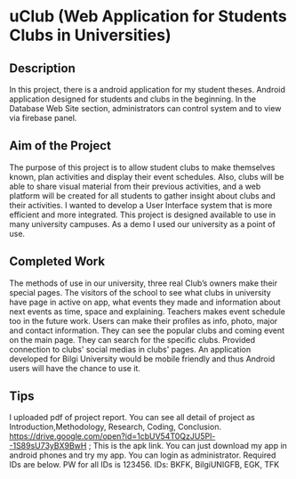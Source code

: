 # uClub (Web Application for Students Clubs in Universities)
## Description
In this project, there is a android application for my student theses.
Android application designed for students and clubs in the beginning.
In the Database Web Site section, administrators can control system and to view via firebase panel.
## Aim of the Project
The purpose of this project is to allow student clubs to make themselves known, plan activities and display their event schedules.
Also, clubs will be able to share visual material from their previous activities, and a web platform will be created for all students to gather insight about clubs and their activities.
I wanted to develop a User Interface system that is more efficient and more integrated.
This project is designed available to use in many university campuses.
As a demo I used our university as a point of use.
## Completed Work
The methods of use in our university, three real Club’s owners make their special pages.
The visitors of the school to see what clubs in university have page in active on app, what events they made and information about next events as time, space and explaining.
Teachers makes event schedule too in the future work.
Users can make their profiles as info, photo, major and contact information.
They can see the popular clubs and coming event on the main page.
They can search for the specific clubs.
Provided connection to clubs' social medias in clubs' pages.
An application developed for Bilgi University would be mobile friendly and thus Android users will have the chance to use it.
## Tips
I uploaded pdf of project report. You can see all detail of project as Introduction,Methodology, Research, Coding, Conclusion.
https://drive.google.com/open?id=1cbUV54T0QzJU5Pl--1S89sU73yBX9BwH ; This is the apk link. You can just download my app in android phones and try my app.
You can login as administrator. Required IDs are below. PW for all IDs is 123456.
IDs: BKFK, BilgiUNIGFB, EGK, TFK


